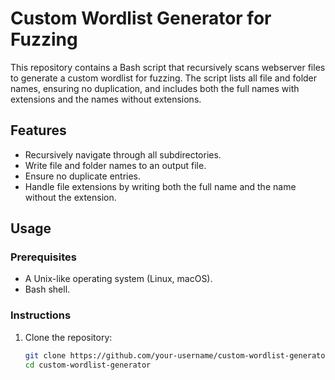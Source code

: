 # Custom Wordlist Generator for Fuzzing

This repository contains a Bash script that recursively scans webserver files to generate a custom wordlist for fuzzing. The script lists all file and folder names, ensuring no duplication, and includes both the full names with extensions and the names without extensions.

## Features

- Recursively navigate through all subdirectories.
- Write file and folder names to an output file.
- Ensure no duplicate entries.
- Handle file extensions by writing both the full name and the name without the extension.

## Usage

### Prerequisites

- A Unix-like operating system (Linux, macOS).
- Bash shell.

### Instructions

1. Clone the repository:

   ```bash
   git clone https://github.com/your-username/custom-wordlist-generator.git
   cd custom-wordlist-generator
